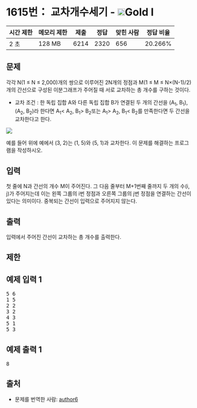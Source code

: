 # 1615번： 교차개수세기 - <img src="https://static.solved.ac/tier_small/15.svg" style="height:20px" />Gold I

| 시간 제한 | 메모리 제한 | 제출 | 정답 | 맞힌 사람 | 정답 비율 |
| --- | --- | --- | --- | --- | --- |
| 2 초 | 128 MB | 6214 | 2320 | 656 | 20.266% |

## 문제

각각 N(1 ≤ N ≤ 2,000)개의 쌍으로 이루어진 2N개의 정점과 M(1 ≤ M ≤ N×(N-1)/2)개의 간선으로 구성된 이분그래프가 주어질 때 서로 교차하는 총 개수를 구하는 것이다.

- 교차 조건 : 한 독립 집합 A와 다른 독립 집합 B가 연결된 두 개의 간선을 (A<sub>1</sub>, B<sub>1</sub>), (A<sub>2</sub>, B<sub>2</sub>)라 한다면 A<sub>1</sub>< A<sub>2</sub>, B<sub>1</sub>> B<sub>2</sub>또는 A<sub>1</sub>> A<sub>2</sub>, B<sub>1</sub>< B<sub>2</sub>를 만족한다면 두 간선을 교차한다고 한다.
<img src="https://www.acmicpc.net/upload/201004/ryck.png" style=" display:block; margin-left:auto; margin-right:auto;" />


예를 들어 위에 예에서 (3, 2)는 (1, 5)와 (5, 1)과 교차한다. 이 문제를 해결하는 프로그램을 작성하시오.

## 입력

첫 줄에 N과 간선의 개수 M이 주어진다. 그 다음 줄부터 M+1번째 줄까지 두 개의 수(i, j)가 주어지는데 이는 왼쪽 그룹의 i번 정점과 오른쪽 그룹의 j번 정점을 연결하는 간선이 있다는 의미이다. 중복되는 간선이 입력으로 주어지지 않는다.

## 출력

입력에서 주어진 간선이 교차하는 총 개수를 출력한다.

## 제한

## 예제 입력 1

<pre>5 6
1 5
2 2
3 2
4 3
5 1
5 3
</pre>
## 예제 출력 1

<pre>8
</pre>
## 출처

- 문제를 번역한 사람: [author6](/user/author6)
